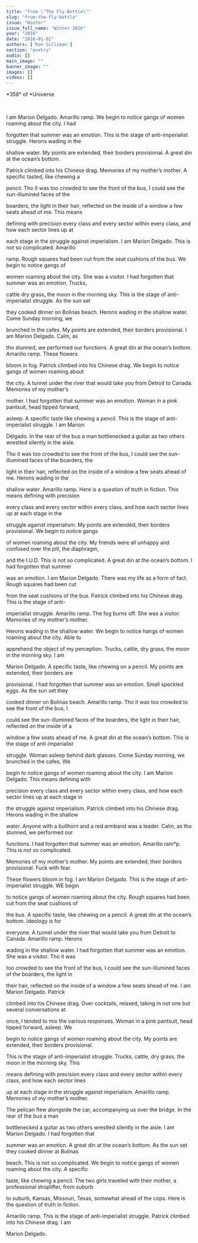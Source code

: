 ```yaml
---
title: "from \"The Fly-Bottle\""
slug: "from-the-fly-bottle"
issue: "Winter"
issue_full_name: "Winter 2016"
year: "2016"
date: "2016-01-01"
authors: ['Ron Silliman']
section: "poetry"
audio: []
main_image: ""
banner_image: ""
images: []
videos: []
---
```

*358° of *Universe

  

 I am Marion Delgado. Amarillo ramp. We begin to notice gangs of women roaming about the city. I had

 forgotten that summer was an emotion. This is the stage of anti-imperialist struggle. Herons wading in the

 shallow water. My points are extended, their borders provisional. A great din at the ocean’s bottom.

 Patrick climbed into his Chinese drag. Memories of my mother’s mother. A specific tasted, like chewing a

 pencil. Tho it was too crowded to see the front of the bus, I could see the sun-illumined faces of the

 boarders, the light in their hair, reflected on the inside of a window a few seats ahead of me. This means

 defining with precision every class and every sector within every class, and how each sector lines up at

 each stage in the struggle against imperialism. I am Marion Delgado. This is not so complicated. Amarillo

 ramp. Rough squares had been cut from the seat cushions of the bus. We begin to notice gangs of

 women roaming about the city. She was a visitor. I had forgotten that summer was an emotion. Trucks,

 cattle dry grass, the moon in the morning sky. This is the stage of anti-imperialist struggle. As the sun set

 they cooked dinner on Bolinas beach. Herons wading in the shallow water. Come Sunday morning, we

 brunched in the cafes. My points are extended, their borders provisional. I am Marion Delgado. Calm, as

 tho stunned, we performed our functions. A great din at the ocean’s bottom. Amarillo ramp. These flowers

 bloom in fog. Patrick climbed into his Chinese drag. We begin to notice gangs of women roaming about

 the city. A tunnel under the river that would take you from Detroit to Canada. Memories of my mother’s

 mother. I had forgotten that summer was an emotion. Woman in a pink pantsuit, head tipped forward,

 asleep. A specific taste like chewing a pencil. This is the stage of anti-imperialist struggle. I am Marion

 Delgado. In the rear of the bus a man bottlenecked a guitar as two others wrestled silently in the aisle.

 Tho it was too crowded to see the front of the bus, I could see the sun-illumined faces of the boarders, the

 light in their hair, reflected on the inside of a window a few seats ahead of me. Herons wading in the

 shallow water. Amarillo ramp. Here is a question of truth in fiction. This means defining with precision

 every class and every sector within every class, and how each sector lines up at each stage in the

 struggle against imperialism. My points are extended, their borders provisional. We begin to notice gangs

 of women roaming about the city. My friends were all unhappy and confused over the pill, the diaphragm,

 and the I.U.D. This is not so complicated. A great din at the ocean’s bottom. I had forgotten that summer

 was an emotion. I am Marion Delgado. There was my life as a form of fact. Rough squares had been cut

 from the seat cushions of the bus. Patrick climbed into his Chinese drag. This is the stage of anti-

 imperialist struggle. Amarillo ramp. The fog burns off. She was a visitor. Memories of my mother’s mother.

 Herons wading in the shallow water. We begin to notice hangs of women roaming about the city. Able to

 apprehend the object of my perception. Trucks, cattle, dry grass, the moon in the morning sky. I am

 Marion Delgado. A specific taste, like chewing on a pencil. My points are extended, their borders are

 provisional. I had forgotten that summer was an emotion. Small speckled eggs. As the sun set they

 cooked dinner on Bolinas beach. Amarillo ramp. Tho it was too crowded to see the front of the bus, I

 could see the sun-illumined faces of the boarders, the light in their hair, reflected on the inside of a

 window a few seats ahead of me. A great din at the ocean’s bottom. This is the stage of anti-imperialist

 struggle. Woman asleep behind dark glasses. Come Sunday morning, we brunched in the cafes. We

 begin to notice gangs of women roaming about the city. I am Marion Delgado. This means defining with

 precision every class and every sector within every class, and how each sector lines up at each stage in

 the struggle against imperialism. Patrick climbed into his Chinese drag. Herons wading in the shallow

 water. Anyone with a bullhorn and a red armband was a leader. Calm, as tho stunned, we performed our

 functions. I had forgotten that summer was an emotion. Amarillo ram*p. This is not so complicated.

 Memories of my mother’s mother. My points are extended, their borders provisional. Fuck with fear.

 These flowers bloom in fog. I am Marion Delgado. This is the stage of anti-imperialist struggle. WE begin

 to notice gangs of women roaming about the city. Rough squares had been cut from the seat cushions of

 the bus. A specific taste, like chewing on a pencil. A great din at the ocean’s bottom. Ideology is for

 everyone. A tunnel under the river that would take you from Detroit to Canada. Amarillo ramp. Herons

 wading in the shallow water. I had forgotten that summer was an emotion. She was a visitor. Tho it was

 too crowded to see the front of the bus, I could see the sun-illumined faces of the boarders, the light in

 their hair, reflected on the inside of a window a few seats ahead of me. I am Marion Delgado. Patrick

 climbed into his Chinese drag. Over cocktails, relaxed, taking in not one but several conversations at

 once, I tended to mix the various responses. Woman in a pink pantsuit, head tipped forward, asleep. We

 begin to notice gangs of women roaming about the city. My points are extended, their borders provisional.

 This is the stage of anti-imperialist struggle. Trucks, cattle, dry grass, the moon in the morning sky. This

 means defining with precision every class and every sector within every class, and how each sector lines

 up at each stage in the struggle against imperialism. Amarillo ramp. Memories of my mother’s mother.

 The pelican flew alongside the car, accompanying us over the bridge. In the rear of the bus a man

 bottlenecked a guitar as two others wrestled silently in the aisle. I am Marion Delgado. I had forgotten that

 summer was an emotion. A great din at the ocean’s bottom. As the sun set they cooked dinner at Bolinas

 beach. This is not so complicated. We begin to notice gangs of women roaming about the city. A specific

 taste, like chewing a pencil. The two girls traveled with their mother, a professional shoplifter, from suburb

 to suburb, Kansas, Missouri, Texas, somewhat ahead of the cops. Here is the question of truth in fiction.

 Amarillo ramp. This is the stage of anti-imperialist struggle. Patrick climbed into his Chinese drag. I am

 Marion Delgado.

